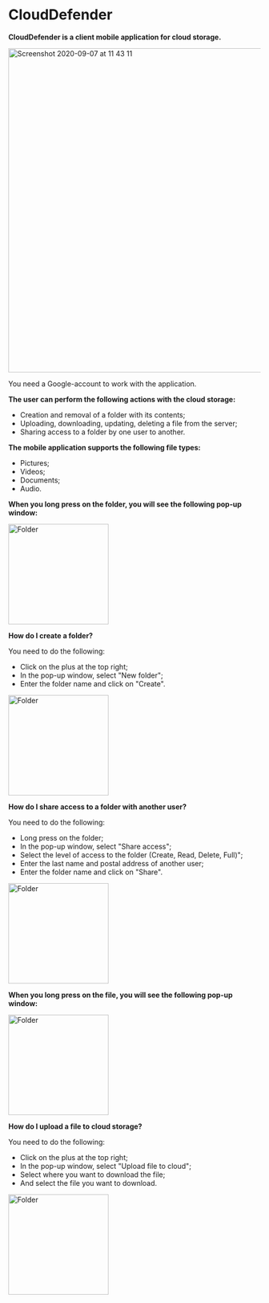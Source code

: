 # CloudDefender

**CloudDefender is a client mobile application for cloud storage.**

<img width="646" alt="Screenshot 2020-09-07 at 11 43 11" src="https://user-images.githubusercontent.com/39344407/92367713-73e5fb00-f0ff-11ea-9e13-8b8cb3e0dc34.png">

You need a Google-account to work with the application.

**The user can perform the following actions with the cloud storage:**

* Creation and removal of a folder with its contents;
* Uploading, downloading, updating, deleting a file from the server;
* Sharing access to a folder by one user to another.

**The mobile application supports the following file types:**
* Pictures;
* Videos;
* Documents;
* Audio.

**When you long press on the folder, you will see the following pop-up window:**

<img width="200" alt="Folder" src="https://user-images.githubusercontent.com/39344407/92372359-7d726180-f105-11ea-92ae-be0db41f5b19.png">

**How do I create a folder?**

You need to do the following:
* Click on the plus at the top right;
* In the pop-up window, select "New folder";
* Enter the folder name and click on "Create".

<img width="200" alt="Folder" src="https://user-images.githubusercontent.com/39344407/92371890-e2798780-f104-11ea-97fb-4d2d25f54b49.png">

**How do I share access to a folder with another user?**

You need to do the following:
* Long press on the folder;
* In the pop-up window, select "Share access";
* Select the level of access to the folder (Create, Read, Delete, Full)";
* Enter the last name and postal address of another user;
* Enter the folder name and click on "Share".
<img width="200" alt="Folder" src="https://user-images.githubusercontent.com/39344407/92372742-0be6e300-f106-11ea-9646-7763df5ecfe6.png">

**When you long press on the file, you will see the following pop-up window:**

<img width="200" alt="Folder" src="https://user-images.githubusercontent.com/39344407/92373770-806e5180-f107-11ea-9a5f-dbfa7824548d.png">

**How do I upload a file to cloud storage?**

You need to do the following:
* Click on the plus at the top right;
* In the pop-up window, select "Upload file to cloud";
* Select where you want to download the file;
* And select the file you want to download.
<img width="200" alt="Folder" src="https://user-images.githubusercontent.com/39344407/92373367-e3131d80-f106-11ea-8d2b-eea694820190.png">
